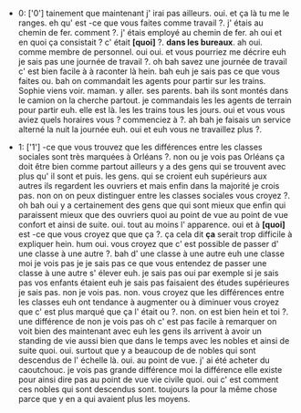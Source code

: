  * 0: ['0']
	tainement que maintenant j' irai pas ailleurs.
	 oui.
	 et ça là tu me le ranges.
	 eh qu' est -ce que vous faites comme travail ?.
	 j' étais au chemin de fer.
	 comment ?.
	 j' étais employé au chemin de fer.
	 ah oui et en quoi ça consistait ? c' était **[quoi]** ?.
	 **dans les bureaux**.
	 ah oui.
	 comme membre de personnel.
	 oui oui.
	 et vous pourriez me décrire euh je sais pas une journée de travail ?.
	 oh bah savez une journée de travail c' est bien facile à à raconter là hein.
	 bah euh je sais pas ce que vous faites ou.
	 bah on commandait les agents pour partir sur les trains.
	 Sophie viens voir.
	 maman.
	 y aller.
	 ses parents.
	 bah ils sont montés dans le camion on la cherche partout.
	 je commandais les les agents de terrain pour partir euh.
	 elle est là.
	 les les trains tous les jours.
	 oui et vous vous aviez quels horaires vous ? commenciez à ?.
	 ah bah je faisais un service alterné la nuit la journée euh.
	 oui et euh vous ne travaillez plus ?.
	
 * 1: ['1']
	 -ce que vous trouvez que les différences entre les classes sociales sont très marquées à Orléans ?.
	 non ou je vois pas Orléans ça doit être bien comme partout ailleurs y a des gens qui se trouvent avec plus qu' il sont et puis.
	 les gens.
	 qui se croient euh supérieurs aux autres ils regardent les ouvriers et mais enfin dans la majorité je crois pas.
	 non on on peux distinguer entre les classes sociales vous croyez ?.
	 oh bah oui y a certainement des gens que qui sont mieux que enfin qui paraissent mieux que des ouvriers quoi au point de vue au point de vue confort et ainsi de suite.
	 oui.
	 tout au moins l' apparence.
	 oui et à **[quoi]** est -ce que vous croyez que que ça ?.
	 ça cela dit **ça** serait trop difficile à expliquer hein.
	 hum oui.
	 vous croyez que c' est possible de passer d' une classe à une autre ?.
	 bah d' une classe à une autre euh une classe moi je vois pas je je sais pas ce que vous entendez de passer une classe à une autre s' élever euh.
	 je sais pas oui par exemple si je sais pas vos enfants étaient euh je sais pas faisaient des études supérieures je sais pas.
	 non je vois pas.
	 non.
	 vous croyez que les différences entre les classes euh ont tendance à augmenter ou à diminuer vous croyez que c' est plus marqué que ça l' était ou ?.
	 non.
	 on est bien hein et toi ?.
	 une différence de non je vois pas oh c' est pas facile à remarquer on voit bien des maintenant avec euh les gens ils arrivent à avoir un standing de vie aussi bien que dans le temps avec les nobles et ainsi de suite quoi.
	 oui.
	 surtout que y a beaucoup de de nobles qui sont descendus de l' échelle là.
	 oui.
	 au point de vue.
	 j' ai été acheter du caoutchouc.
	 je vois pas grande différence moi la différence elle existe pour ainsi dire pas au point de vue vie civile quoi.
	 oui c' est comment ces nobles qui sont descendus sont.
	 toujours la pour la même chose parce que y en a qui avaient plus les moyens.
	
